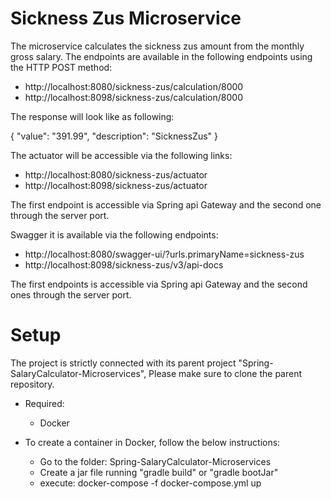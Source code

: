 # Sickness Zus Microservice

The microservice calculates the sickness zus amount from the monthly gross salary.
The endpoints are available in the following endpoints using the HTTP POST method:

* http://localhost:8080/sickness-zus/calculation/8000
* http://localhost:8098/sickness-zus/calculation/8000

The response will look like as following:

{
"value": "391.99",
"description": "SicknessZus"
}

The actuator will be accessible via the following links:

* http://localhost:8080/sickness-zus/actuator
* http://localhost:8098/sickness-zus/actuator


The first endpoint is accessible via Spring api Gateway and the second one through the server port.

Swagger it is available via the following endpoints:

* http://localhost:8080/swagger-ui/?urls.primaryName=sickness-zus
* http://localhost:8098/sickness-zus/v3/api-docs

The first endpoints is accessible via Spring api Gateway and the second ones through the server port.

# Setup

The project is strictly connected with its parent project "Spring-SalaryCalculator-Microservices",
Please make sure to clone the parent repository.

* Required:
    * Docker


* To create a container in Docker, follow the below instructions:

    * Go to the folder: Spring-SalaryCalculator-Microservices
    * Create a jar file running "gradle build" or "gradle bootJar"
    * execute: docker-compose -f docker-compose.yml up